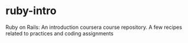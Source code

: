 # ruby-intro
Ruby on Rails: An introduction coursera course repository. 
A few recipes related to practices and coding assignments
